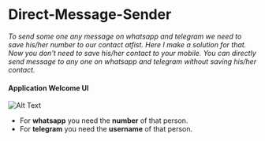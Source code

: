 # Direct-Message-Sender

*To send some one any message on whatsapp and telegram we need to save his/her number to our contact atfist.*
*Here I make a solution for that. Now you don't need to save his/her contact to your mobile.*
*You can directly send message to any one on whatsapp and telegram without saving his/her contact.*

#### Application Welcome UI
![Alt Text](https://media.giphy.com/media/USP6DMCPXvjQcRpoO1/giphy.gif)

* For **whatsapp** you need the **number** of that person.
* For **telegram** you need the **username** of that person.


 

